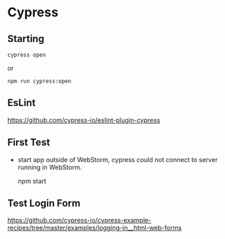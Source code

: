 # Cypress

## Starting

    cypress open
    
or

    npm run cypress:open
    
## EsLint

https://github.com/cypress-io/eslint-plugin-cypress

## First Test

- start app outside of WebStorm, cypress could not connect to server running in WebStorm. 

    npm start
    
## Test Login Form

https://github.com/cypress-io/cypress-example-recipes/tree/master/examples/logging-in__html-web-forms
